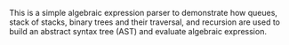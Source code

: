 This is a simple algebraic expression parser to demonstrate how queues, stack of stacks, binary trees and their traversal, and recursion are used to build an abstract syntax tree (AST) and evaluate algebraic expression.
